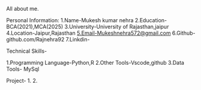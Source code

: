 All about me.

Personal Information:
1.Name-Mukesh kumar nehra
2.Education-BCA(2021),MCA(2025)
3.University-University of Rajasthan,jaipur
4.Location-Jaipur,Rajasthan
5.Email-Mukeshnehra572@gmail.com
6.Github-github.com/Rajnehra92
7.Linkdin-

Technical Skills-

1.Programming Language-Python,R
2.Other Tools-Vscode,github
3.Data Tools- MySql

Project-
1.
2.



